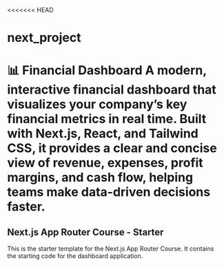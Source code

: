 <<<<<<< HEAD
# next_project
📊 Financial Dashboard  A modern, interactive financial dashboard that visualizes your company’s key financial metrics in real time. Built with Next.js, React, and Tailwind CSS, it provides a clear and concise view of revenue, expenses, profit margins, and cash flow, helping teams make data-driven decisions faster.
=======
## Next.js App Router Course - Starter

This is the starter template for the Next.js App Router Course. It contains the starting code for the dashboard application.




